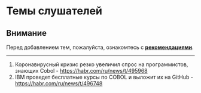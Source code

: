 # Темы слушателей
## Внимание
Перед добавлением тем, пожалуйста, ознакомтесь с **[рекомендациями](Recommendations_for_the_proposed_topics.md)**.

---
1. Коронавирусный кризис резко увеличил спрос на программистов, знающих Cobol - https://habr.com/ru/news/t/495968
1. IBM проведет бесплатные курсы по COBOL и выложит их на GitHub - https://habr.com/ru/news/t/496748
